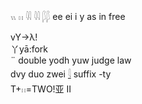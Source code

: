 𓏭 𓏮 𓇌 𓇋𓇋 𓆄𓆄 ee ei i y as in free  

vY->λ!  
丫yā:fork  
¨ double yodh yuw judge law  
dvy duo zwei [𓇋](𓇋)   suffix -ty  
T+𓏮=TWO!亚 II  